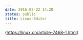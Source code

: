 ```yaml
---
date: 2016-07-22 14:20
status: public
title: Linux-Editor
---
```


(https://linux.cn/article-7468-1.html)